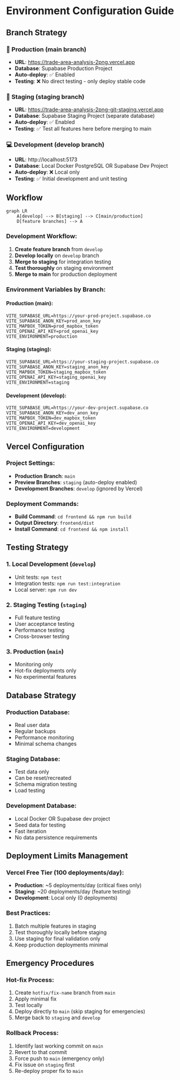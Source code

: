 # Environment Configuration Guide

## Branch Strategy

### 🚀 Production (main branch)
- **URL**: https://trade-area-analysis-2png.vercel.app
- **Database**: Supabase Production Project
- **Auto-deploy**: ✅ Enabled
- **Testing**: ❌ No direct testing - only deploy stable code

### 🧪 Staging (staging branch)  
- **URL**: https://trade-area-analysis-2png-git-staging.vercel.app
- **Database**: Supabase Staging Project (separate database)
- **Auto-deploy**: ✅ Enabled
- **Testing**: ✅ Test all features here before merging to main

### 💻 Development (develop branch)
- **URL**: http://localhost:5173
- **Database**: Local Docker PostgreSQL OR Supabase Dev Project
- **Auto-deploy**: ❌ Local only
- **Testing**: ✅ Initial development and unit testing

## Workflow

```mermaid
graph LR
    A[develop] --> B[staging] --> C[main/production]
    D[feature branches] --> A
```

### Development Workflow:
1. **Create feature branch** from `develop`
2. **Develop locally** on `develop` branch
3. **Merge to staging** for integration testing
4. **Test thoroughly** on staging environment
5. **Merge to main** for production deployment

### Environment Variables by Branch:

#### Production (main):
```env
VITE_SUPABASE_URL=https://your-prod-project.supabase.co
VITE_SUPABASE_ANON_KEY=prod_anon_key
VITE_MAPBOX_TOKEN=prod_mapbox_token
VITE_OPENAI_API_KEY=prod_openai_key
VITE_ENVIRONMENT=production
```

#### Staging (staging):
```env
VITE_SUPABASE_URL=https://your-staging-project.supabase.co
VITE_SUPABASE_ANON_KEY=staging_anon_key
VITE_MAPBOX_TOKEN=staging_mapbox_token
VITE_OPENAI_API_KEY=staging_openai_key
VITE_ENVIRONMENT=staging
```

#### Development (develop):
```env
VITE_SUPABASE_URL=https://your-dev-project.supabase.co
VITE_SUPABASE_ANON_KEY=dev_anon_key
VITE_MAPBOX_TOKEN=dev_mapbox_token
VITE_OPENAI_API_KEY=dev_openai_key
VITE_ENVIRONMENT=development
```

## Vercel Configuration

### Project Settings:
- **Production Branch**: `main`
- **Preview Branches**: `staging` (auto-deploy enabled)
- **Development Branches**: `develop` (ignored by Vercel)

### Deployment Commands:
- **Build Command**: `cd frontend && npm run build`
- **Output Directory**: `frontend/dist`
- **Install Command**: `cd frontend && npm install`

## Testing Strategy

### 1. Local Development (`develop`)
- Unit tests: `npm test`
- Integration tests: `npm run test:integration`
- Local server: `npm run dev`

### 2. Staging Testing (`staging`)
- Full feature testing
- User acceptance testing
- Performance testing
- Cross-browser testing

### 3. Production (`main`)
- Monitoring only
- Hot-fix deployments only
- No experimental features

## Database Strategy

### Production Database:
- Real user data
- Regular backups
- Performance monitoring
- Minimal schema changes

### Staging Database:
- Test data only
- Can be reset/recreated
- Schema migration testing
- Load testing

### Development Database:
- Local Docker OR Supabase dev project
- Seed data for testing
- Fast iteration
- No data persistence requirements

## Deployment Limits Management

### Vercel Free Tier (100 deployments/day):
- **Production**: ~5 deployments/day (critical fixes only)
- **Staging**: ~20 deployments/day (feature testing)
- **Development**: Local only (0 deployments)

### Best Practices:
1. Batch multiple features in staging
2. Test thoroughly locally before staging
3. Use staging for final validation only
4. Keep production deployments minimal

## Emergency Procedures

### Hot-fix Process:
1. Create `hotfix/fix-name` branch from `main`
2. Apply minimal fix
3. Test locally
4. Deploy directly to `main` (skip staging for emergencies)
5. Merge back to `staging` and `develop`

### Rollback Process:
1. Identify last working commit on `main`
2. Revert to that commit
3. Force push to `main` (emergency only)
4. Fix issue on `staging` first
5. Re-deploy proper fix to `main`